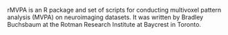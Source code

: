 rMVPA is an R package and set of scripts for conducting multivoxel pattern analysis (MVPA) on neuroimaging datasets. It was written by Bradley Buchsbaum at the Rotman Research Institute at Baycrest in Toronto.



